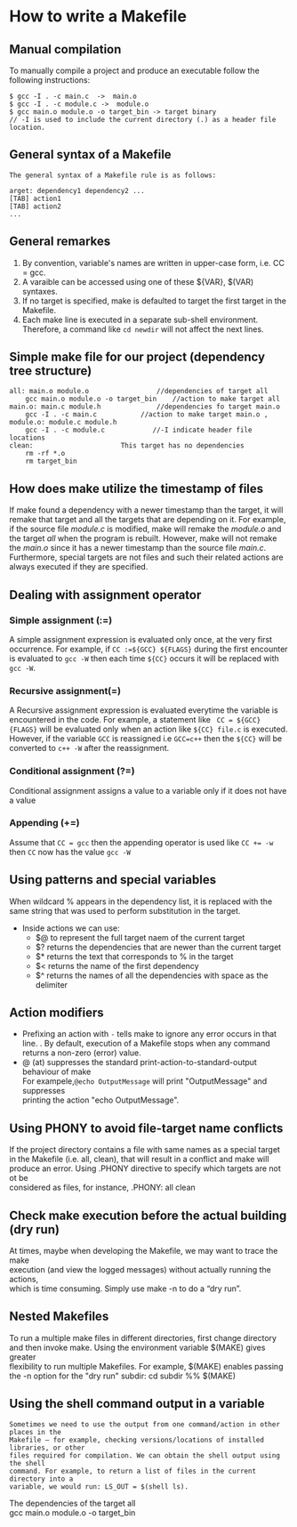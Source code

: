 # How to write a Makefile
				
 ## Manual compilation
To manually compile a project and produce an executable follow the following instructions:
```
$ gcc -I . -c main.c  ->  main.o
$ gcc -I . -c module.c ->  module.o
$ gcc main.o module.o -o target_bin -> target binary 
// -I is used to include the current directory (.) as a header file location.
```

 ## General syntax of a Makefile

	The general syntax of a Makefile rule is as follows:

	arget: dependency1 dependency2 ...
	[TAB] action1
	[TAB] action2
    ...

## General remarkes 
1. By convention,  variable's names are written in upper-case form, i.e. CC = gcc.
2. A varaible can be accessed using one of these ${VAR}, $(VAR) syntaxes.
3. If no target is specified, make is defaulted to target the first target in the Makefile.
4. Each make line is executed in a separate sub-shell environment. Therefore, a command like `cd newdir` will not affect the next lines.


##  Simple make file for our project (dependency tree structure)
```	
all: main.o module.o 				 //dependencies of target all 	
	gcc main.o module.o -o target_bin	 //action to make target all	
main.o: main.c module.h 			 //dependencies fo target main.o 	
	gcc -I . -c main.c 			 //action to make target main.o ,
module.o: module.c module.h														
	gcc -I . -c module.c 			//-I indicate header file locations	
clean:						This target has no dependencies						
	rm -rf *.o 													
	rm target_bin
```

## How does make utilize the timestamp of files	
If make found a dependency with a newer timestamp than the target, it will 
remake that target and all the targets that are depending on it. 
For example, if the source file *module.c* is modified, make will remake
the *module.o* and the target *all*  when the program is rebuilt. However, make will not remake
 the *main.o* since it has a newer timestamp than the source file *main.c*.
Furthermore, special targets are not files and such their related actions are always executed 
if they are specified.


## Dealing with assignment operator	
	
### Simple assignment (:=)	
A simple assignment expression is evaluated only once, at the very first occurrence. 
For example, if `CC :=${GCC} ${FLAGS}` during the first encounter is evaluated to `gcc -W` then 
each time `${CC}` occurs it will be replaced with `gcc -W`.
	
### Recursive assignment(=)	
A Recursive assignment expression is evaluated everytime the variable is encountered 
in the code. For example, a statement like ` CC = ${GCC} {FLAGS}` will be evaluated only when
 an action like `${CC} file.c` is executed. However, if the variable `GCC` is reassigned i.e
`GCC=c++` then the `${CC}` will be converted to `c++ -W` after the reassignment. 
	
### Conditional assignment (?=)	
Conditional assignment assigns a value to a variable only if it does not have a value	
	
### Appending (+=)	
Assume that `CC = gcc` then the appending operator is used like `CC += -w` 	
then `CC` now has the value `gcc -W`


 ## Using patterns and special variables	
	
When wildcard % appears in the dependency list, it is replaced with	
the same string that was used to perform substitution in the target.
* Inside actions we can use:	
  - $@ to represent the full target naem of the current target 	
  - $? returns the dependencies that are newer than the current target 	
  - $* returns the text that corresponds to % in the target 	
  - $< returns the name of the first dependency 	
  - $^ returns the names of all the dependencies with space as the delimiter


## Action modifiers	
* Prefixing an action with `-` tells make to ignore any error occurs in that line.
. By default, execution of a Makefile stops when any command returns 
a non-zero (error) value. 	
* @ (at) suppresses the standard print-action-to-standard-output behaviour of make  
For exampele,`@echo OutputMessage` will print "OutputMessage" and suppresses 	
printing the action "echo OutputMessage". 

 ## Using PHONY to avoid file-target name conflicts	
If the project directory contains a file with same names as a special target 	
in the Makefile (i.e. all, clean), that will result in a conflict and make will	
produce an error. Using .PHONY directive to specify which targets are not ot be  
considered as files, for instance, .PHONY: all clean


 ## Check make execution before the actual building (dry run)	
At times, maybe when developing the Makefile, we may want to trace the make 	
execution (and view the logged messages) without actually running the actions,  
which is time consuming. Simply use make -n to do a “dry run”.

 ## Nested Makefiles	
To run a multiple make files in different directories, first  change directory 	
and then invoke make. Using the environment variable $(MAKE) gives greater 	
flexibility to run multiple Makefiles. For example, $(MAKE) enables passing the 
	-n option for the "dry run"	
	subdir:	
		cd subdir %% $(MAKE)


 ## Using the shell command output in a variable 	
	
	Sometimes we need to use the output from one command/action in other places in the 	
	Makefile — for example, checking versions/locations of installed libraries, or other 
	files required for compilation. We can obtain the shell output using the shell 		
	command. For example, to return a list of files in the current directory into a 	
	variable, we would run: LS_OUT = $(shell ls).
The dependencies of the target all 	
		gcc main.o module.o -o target_bin	
